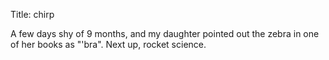 Title: chirp

A few days shy of 9 months, and my daughter pointed out the zebra in one of her books as "'bra". Next up, rocket science.
